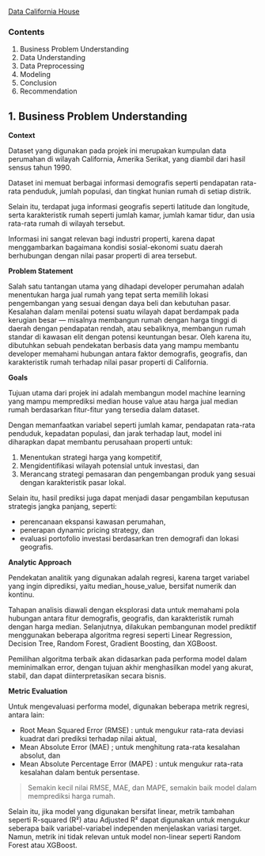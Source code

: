 [Data California House ](https://drive.google.com/drive/u/0/folders/19YA_f36uGR86hTnZuX-Ech59s3AFzXXo)

### **Contents**

1. Business Problem Understanding
2. Data Understanding
3. Data Preprocessing
4. Modeling
5. Conclusion
6. Recommendation

## 1. Business Problem Understanding

**Context**

Dataset yang digunakan pada projek ini merupakan kumpulan data perumahan di wilayah California, Amerika Serikat, yang diambil dari hasil sensus tahun 1990.

Dataset ini memuat berbagai informasi demografis seperti pendapatan rata-rata penduduk, jumlah populasi, dan tingkat hunian rumah di setiap distrik.

Selain itu, terdapat juga informasi geografis seperti latitude dan longitude, serta karakteristik rumah seperti jumlah kamar, jumlah kamar tidur, dan usia rata-rata rumah di wilayah tersebut.

Informasi ini sangat relevan bagi industri properti, karena dapat menggambarkan bagaimana kondisi sosial-ekonomi suatu daerah berhubungan dengan nilai pasar properti di area tersebut.

**Problem Statement**

Salah satu tantangan utama yang dihadapi developer perumahan adalah menentukan harga jual rumah yang tepat serta memilih lokasi pengembangan yang sesuai dengan daya beli dan kebutuhan pasar.
Kesalahan dalam menilai potensi suatu wilayah dapat berdampak pada kerugian besar — misalnya membangun rumah dengan harga tinggi di daerah dengan pendapatan rendah, atau sebaliknya, membangun rumah standar di kawasan elit dengan potensi keuntungan besar.
Oleh karena itu, dibutuhkan sebuah pendekatan berbasis data yang mampu membantu developer memahami hubungan antara faktor demografis, geografis, dan karakteristik rumah terhadap nilai pasar properti di California.

**Goals**

Tujuan utama dari projek ini adalah membangun model machine learning yang mampu memprediksi median house value atau harga jual median rumah berdasarkan fitur-fitur yang tersedia dalam dataset.

Dengan memanfaatkan variabel seperti jumlah kamar, pendapatan rata-rata penduduk, kepadatan populasi, dan jarak terhadap laut, model ini diharapkan dapat membantu perusahaan properti untuk:

1. Menentukan strategi harga yang kompetitif,
2. Mengidentifikasi wilayah potensial untuk investasi, dan
3. Merancang strategi pemasaran dan pengembangan produk yang sesuai dengan karakteristik pasar lokal.

Selain itu, hasil prediksi juga dapat menjadi dasar pengambilan keputusan strategis jangka panjang, seperti:
- perencanaan ekspansi kawasan perumahan,
- penerapan dynamic pricing strategy, dan
- evaluasi portofolio investasi berdasarkan tren demografi dan lokasi geografis.

**Analytic Approach**

Pendekatan analitik yang digunakan adalah regresi, karena target variabel yang ingin diprediksi, yaitu median_house_value, bersifat numerik dan kontinu.

Tahapan analisis diawali dengan eksplorasi data untuk memahami pola hubungan antara fitur demografis, geografis, dan karakteristik rumah dengan harga median.
Selanjutnya, dilakukan pembangunan model prediktif menggunakan beberapa algoritma regresi seperti Linear Regression, Decision Tree, Random Forest, Gradient Boosting, dan XGBoost.

Pemilihan algoritma terbaik akan didasarkan pada performa model dalam meminimalkan error, dengan tujuan akhir menghasilkan model yang akurat, stabil, dan dapat diinterpretasikan secara bisnis.

**Metric Evaluation**

Untuk mengevaluasi performa model, digunakan beberapa metrik regresi, antara lain:
- Root Mean Squared Error (RMSE) : untuk mengukur rata-rata deviasi kuadrat dari prediksi terhadap nilai aktual,
- Mean Absolute Error (MAE) ; untuk menghitung rata-rata kesalahan absolut, dan
- Mean Absolute Percentage Error (MAPE) : untuk mengukur rata-rata kesalahan dalam bentuk persentase.

> Semakin kecil nilai RMSE, MAE, dan MAPE, semakin baik model dalam memprediksi harga rumah.

Selain itu, jika model yang digunakan bersifat linear, metrik tambahan seperti R-squared (R²) atau Adjusted R² dapat digunakan untuk mengukur seberapa baik variabel-variabel independen menjelaskan variasi target.
Namun, metrik ini tidak relevan untuk model non-linear seperti Random Forest atau XGBoost.
